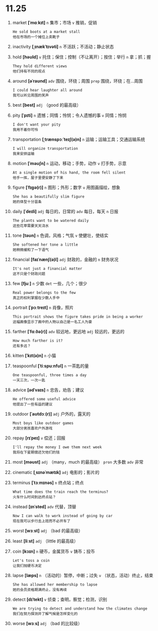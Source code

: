 # 11.25

1. market **[ˈmɑːkɪt]** `n` 集市；市场 `v` 推销，促销

   ```
   He sold boots at a market stall
   他在市场的一个摊位上卖靴子
   ```

2. inactivity **[ˌɪnækˈtɪvəti]** `n` 不活跃；不活动；静止状态

3. hold **[həʊld]** `v` 托住；保住；控制（不让离开）；按住；举行 `n` 拿；抓；握

   ```
   They hold different views
   他们持有不同的观点
   ```

4. around **[əˈraʊnd]** `adv` 围绕，环绕；周围 `prep` 围绕，环绕；在...周围

   ```
   I could hear laughter all around
   我可以听见周围的笑声
   ```

5. best **[best]** `adj` （good 的最高级）

6. pity **[ˈpɪti]** `n` 遗憾；同情；怜悯；令人遗憾的事 `v` 同情；怜悯

   ```
   I don't want your pity
   我用不着你可怜
   ```

7. transportation **[ˌtrænspɔːˈteɪʃ(ə)n]** `n` 运输；运输工具；交通运输系统

   ```
   I will organize transportation
   我来安排运输
   ```

8. motion **[ˈməʊʃn]** `n` 运动，移动；手势，动作 `v` 打手势，示意

   ```
   At a single motion of his hand, the room fell silent
   他手一挥，屋子里便安静了下来
   ```

9. figure **[ˈfɪɡə(r)]** `n` 图形；外形；数字 `v` 用图画描绘，想象

   ```
   She has a beautifully slim figure
   她的体型十分苗条
   ```

10. daily **[ˈdeɪli]** `adj` 每日的，日常的 `adv` 每日，每天 `n` 日报

    ```
    The plants want to be watered daily
    这些花草需要天天浇水
    ```

11. tone **[təʊn]** `n` 色调，风格；气氛 `v` 使健壮，使结实

    ```
    She softened her tone a little
    她稍微缓和了一下语气
    ```

12. financial **[faɪˈnænʃ(ə)l]** `adj` 财政的，金融的 `n` 财务状况

    ```
    It's not just a financial matter
    这不只是个财政问题
    ```

13. few **[fjuː]** `n` 少数 `det` 一些，几个；很少

    ```
    Real power belongs to the few
    真正的权利掌握在少数人手中
    ```

14. portrait **[ˈpɔːtreɪt]** `n` 肖像，照片

    ```
    This portrait shows the figure takes pride in being a worker
    这幅画像显示了画中的人物以自己是一名工人为豪
    ```

15. farther **[ˈfɑːðə(r)]** `adv` 较远地，更远地 `adj` 较远的，更远的

    ```
    How much farther is it?
    还有多远？
    ```

16. kitten **[ˈkɪt(ə)n]** `n` 小猫

17. teaspoonful **[ˈtiːspuːnfʊl]** `n` 一茶匙的量

    ```
    One teaspoonful, three times a day
    一天三次，一次一匙
    ```

18. advice **[ədˈvaɪs]** `n` 忠告，劝告；建议

    ```
    He offered some useful advice
    他提出了一些有益的建议
    ```

19. outdoor **[ˈaʊtdɔː(r)]** `adj` 户外的，露天的

    ```
    Most boys like outdoor games
    大部分男孩喜欢户外游戏
    ```

20. repay **[rɪˈpeɪ]** `v` 偿还；回报

    ```
    I'll repay the money I owe them next week
    我将在下星期偿还欠他们的钱
    ```

21. most **[məʊst]** `adj` （many，much 的最高级） `pron` 大多数 `adv` 非常

22. cinematic **[ˌsɪnəˈmætɪk]** `adj` 电影的；影片的

23. terminus **[ˈtɜːmɪnəs]** `n` 终点站；终点

    ```
    What time does the train reach the terminus?
    火车什么时间到达终点站？
    ```

24. instead **[ɪnˈsted]** `adv` 代替，顶替

    ```
    Now I can walk to work instead of going by car
    现在我可以步行去上班而不必开车了
    ```

25. worst **[wɜːst]** `adj` （bad 的最高级）

26. least **[liːst]** `adj` （little 的最高级）

27. coin **[kɔɪn]** `n` 硬币，金属货币 `v` 铸币；投币

    ```
    Let's toss a coin
    让我们抛硬币决定
    ```

28. lapse **[læps]** `n` （活动的）暂停，中断；过失 `v` （状态，活动）终止，结束

    ```
    She has allowed her membership to lapse
    她的会员资格期满终止，没有再续
    ```

29. detect **[dɪˈtekt]** `v` 侦查；查明，察觉；检测，识别

    ```
    We are trying to detect and understand how the climates change
    我们在努力探测并了解气候是怎样变化的
    ```

30. worse **[wɜːs]** `adj` （bad 的比较级）

